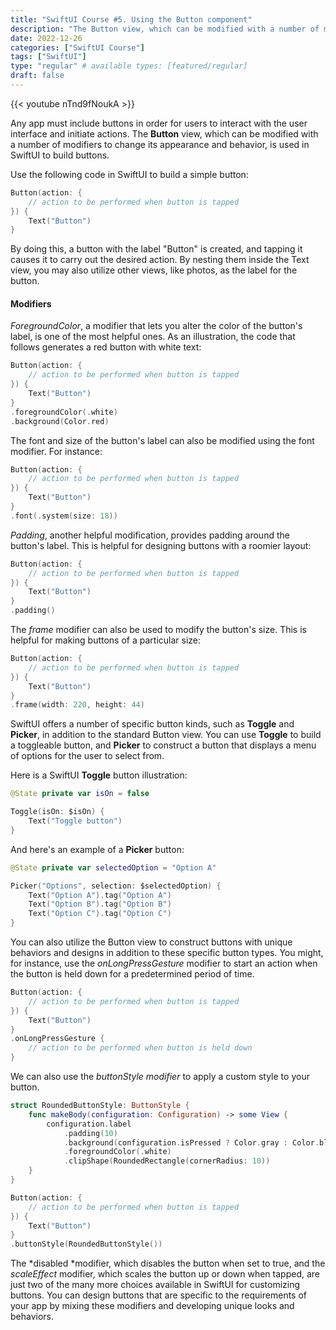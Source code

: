 ```yaml
---
title: "SwiftUI Course #5. Using the Button component"
description: "The Button view, which can be modified with a number of modifiers to change its appearance and behavior, is used in SwiftUI to build buttons."
date: 2022-12-26
categories: ["SwiftUI Course"]
tags: ["SwiftUI"]
type: "regular" # available types: [featured/regular]
draft: false
---
```

{{< youtube nTnd9fNoukA >}}

Any app must include buttons in order for users to interact with the user interface and initiate actions. The **Button** view, which can be modified with a number of modifiers to change its appearance and behavior, is used in SwiftUI to build buttons.

Use the following code in SwiftUI to build a simple button:

```swift
Button(action: {
    // action to be performed when button is tapped
}) {
    Text("Button")
}
```

By doing this, a button with the label "Button" is created, and tapping it causes it to carry out the desired action. By nesting them inside the Text view, you may also utilize other views, like photos, as the label for the button.

#### Modifiers

*ForegroundColor*, a modifier that lets you alter the color of the button's label, is one of the most helpful ones. As an illustration, the code that follows generates a red button with white text:

```swift
Button(action: {
    // action to be performed when button is tapped
}) {
    Text("Button")
}
.foregroundColor(.white)
.background(Color.red)
```

The font and size of the button's label can also be modified using the font modifier. For instance:

```swift
Button(action: {
    // action to be performed when button is tapped
}) {
    Text("Button")
}
.font(.system(size: 18))
```

*Padding*, another helpful modification, provides padding around the button's label. This is helpful for designing buttons with a roomier layout:


```swift
Button(action: {
    // action to be performed when button is tapped
}) {
    Text("Button")
}
.padding()
```

The *frame* modifier can also be used to modify the button's size. This is helpful for making buttons of a particular size:

```swift
Button(action: {
    // action to be performed when button is tapped
}) {
    Text("Button")
}
.frame(width: 220, height: 44)
```

SwiftUI offers a number of specific button kinds, such as **Toggle** and **Picker**, in addition to the standard Button view. You can use **Toggle** to build a toggleable button, and **Picker** to construct a button that displays a menu of options for the user to select from.

Here is a SwiftUI **Toggle** button illustration:

```swift
@State private var isOn = false

Toggle(isOn: $isOn) {
    Text("Toggle button")
}
```

And here's an example of a **Picker** button:

```swift
@State private var selectedOption = "Option A"

Picker("Options", selection: $selectedOption) {
    Text("Option A").tag("Option A")
    Text("Option B").tag("Option B")
    Text("Option C").tag("Option C")
}
```

You can also utilize the Button view to construct buttons with unique behaviors and designs in addition to these specific button types. You might, for instance, use the *onLongPressGesture* modifier to start an action when the button is held down for a predetermined period of time.

```swift
Button(action: {
    // action to be performed when button is tapped
}) {
    Text("Button")
}
.onLongPressGesture {
    // action to be performed when button is held down
}
```

We can also use the *buttonStyle modifier* to apply a custom style to your button.

```swift
struct RoundedButtonStyle: ButtonStyle {
    func makeBody(configuration: Configuration) -> some View {
        configuration.label
            .padding(10)
            .background(configuration.isPressed ? Color.gray : Color.blue)
            .foregroundColor(.white)
            .clipShape(RoundedRectangle(cornerRadius: 10))
    }
}

Button(action: {
    // action to be performed when button is tapped
}) {
    Text("Button")
}
.buttonStyle(RoundedButtonStyle())
```

The *disabled *modifier, which disables the button when set to true, and the *scaleEffect* modifier, which scales the button up or down when tapped, are just two of the many more choices available in SwiftUI for customizing buttons. You can design buttons that are specific to the requirements of your app by mixing these modifiers and developing unique looks and behaviors.

